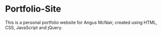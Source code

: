 # Portfolio-Site
This is a personal portfolio website for Angus McNair, created using HTML, CSS, JavaScript and jQuery.

